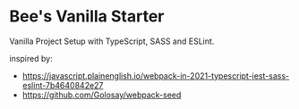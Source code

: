 # Bee's Vanilla Starter

Vanilla Project Setup with TypeScript, SASS and ESLint.

inspired by:

- https://javascript.plainenglish.io/webpack-in-2021-typescript-jest-sass-eslint-7b4640842e27
- https://github.com/Golosay/webpack-seed
